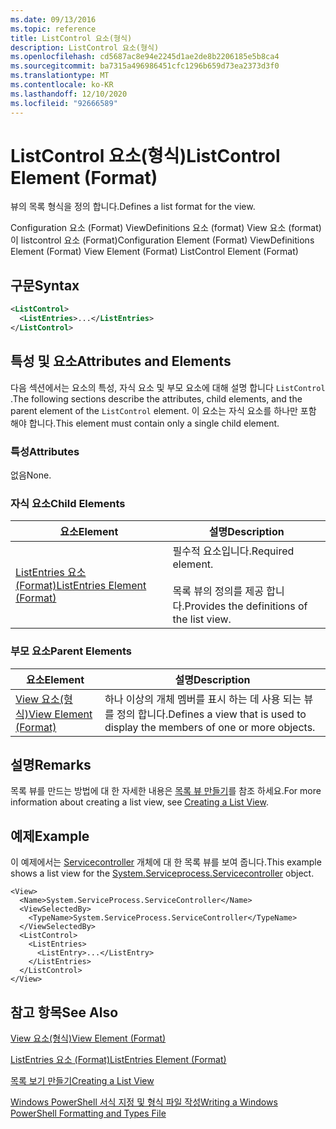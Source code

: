 ```yaml
---
ms.date: 09/13/2016
ms.topic: reference
title: ListControl 요소(형식)
description: ListControl 요소(형식)
ms.openlocfilehash: cd5687ac8e94e2245d1ae2de8b2206185e5b8ca4
ms.sourcegitcommit: ba7315a496986451cfc1296b659d73ea2373d3f0
ms.translationtype: MT
ms.contentlocale: ko-KR
ms.lasthandoff: 12/10/2020
ms.locfileid: "92666589"
---
```

# <a name="listcontrol-element-format"></a><span data-ttu-id="a39b7-103">ListControl 요소(형식)</span><span class="sxs-lookup"><span data-stu-id="a39b7-103">ListControl Element (Format)</span></span>

<span data-ttu-id="a39b7-104">뷰의 목록 형식을 정의 합니다.</span><span class="sxs-lookup"><span data-stu-id="a39b7-104">Defines a list format for the view.</span></span>

<span data-ttu-id="a39b7-105">Configuration 요소 (Format) ViewDefinitions 요소 (format) View 요소 (format)이 listcontrol 요소 (Format)</span><span class="sxs-lookup"><span data-stu-id="a39b7-105">Configuration Element (Format) ViewDefinitions Element (Format) View Element (Format) ListControl Element (Format)</span></span>

## <a name="syntax"></a><span data-ttu-id="a39b7-106">구문</span><span class="sxs-lookup"><span data-stu-id="a39b7-106">Syntax</span></span>

```xml
<ListControl>
  <ListEntries>...</ListEntries>
</ListControl>

```

## <a name="attributes-and-elements"></a><span data-ttu-id="a39b7-107">특성 및 요소</span><span class="sxs-lookup"><span data-stu-id="a39b7-107">Attributes and Elements</span></span>

<span data-ttu-id="a39b7-108">다음 섹션에서는 요소의 특성, 자식 요소 및 부모 요소에 대해 설명 합니다 `ListControl` .</span><span class="sxs-lookup"><span data-stu-id="a39b7-108">The following sections describe the attributes, child elements, and the parent element of the `ListControl` element.</span></span> <span data-ttu-id="a39b7-109">이 요소는 자식 요소를 하나만 포함 해야 합니다.</span><span class="sxs-lookup"><span data-stu-id="a39b7-109">This element must contain only a single child element.</span></span>

### <a name="attributes"></a><span data-ttu-id="a39b7-110">특성</span><span class="sxs-lookup"><span data-stu-id="a39b7-110">Attributes</span></span>

<span data-ttu-id="a39b7-111">없음</span><span class="sxs-lookup"><span data-stu-id="a39b7-111">None.</span></span>

### <a name="child-elements"></a><span data-ttu-id="a39b7-112">자식 요소</span><span class="sxs-lookup"><span data-stu-id="a39b7-112">Child Elements</span></span>

|<span data-ttu-id="a39b7-113">요소</span><span class="sxs-lookup"><span data-stu-id="a39b7-113">Element</span></span>|<span data-ttu-id="a39b7-114">설명</span><span class="sxs-lookup"><span data-stu-id="a39b7-114">Description</span></span>|
|-------------|-----------------|
|[<span data-ttu-id="a39b7-115">ListEntries 요소 (Format)</span><span class="sxs-lookup"><span data-stu-id="a39b7-115">ListEntries Element (Format)</span></span>](./listentries-element-for-listcontrol-format.md)|<span data-ttu-id="a39b7-116">필수적 요소입니다.</span><span class="sxs-lookup"><span data-stu-id="a39b7-116">Required element.</span></span><br /><br /> <span data-ttu-id="a39b7-117">목록 뷰의 정의를 제공 합니다.</span><span class="sxs-lookup"><span data-stu-id="a39b7-117">Provides the definitions of the list view.</span></span>|

### <a name="parent-elements"></a><span data-ttu-id="a39b7-118">부모 요소</span><span class="sxs-lookup"><span data-stu-id="a39b7-118">Parent Elements</span></span>

|<span data-ttu-id="a39b7-119">요소</span><span class="sxs-lookup"><span data-stu-id="a39b7-119">Element</span></span>|<span data-ttu-id="a39b7-120">설명</span><span class="sxs-lookup"><span data-stu-id="a39b7-120">Description</span></span>|
|-------------|-----------------|
|[<span data-ttu-id="a39b7-121">View 요소(형식)</span><span class="sxs-lookup"><span data-stu-id="a39b7-121">View Element (Format)</span></span>](./view-element-format.md)|<span data-ttu-id="a39b7-122">하나 이상의 개체 멤버를 표시 하는 데 사용 되는 뷰를 정의 합니다.</span><span class="sxs-lookup"><span data-stu-id="a39b7-122">Defines a view that is used to display the members of one or more objects.</span></span>|

## <a name="remarks"></a><span data-ttu-id="a39b7-123">설명</span><span class="sxs-lookup"><span data-stu-id="a39b7-123">Remarks</span></span>

<span data-ttu-id="a39b7-124">목록 뷰를 만드는 방법에 대 한 자세한 내용은 [목록 뷰 만들기](./creating-a-list-view.md)를 참조 하세요.</span><span class="sxs-lookup"><span data-stu-id="a39b7-124">For more information about creating a list view, see [Creating a List View](./creating-a-list-view.md).</span></span>

## <a name="example"></a><span data-ttu-id="a39b7-125">예제</span><span class="sxs-lookup"><span data-stu-id="a39b7-125">Example</span></span>

<span data-ttu-id="a39b7-126">이 예제에서는 [Servicecontroller](/dotnet/api/System.ServiceProcess.ServiceController) 개체에 대 한 목록 뷰를 보여 줍니다.</span><span class="sxs-lookup"><span data-stu-id="a39b7-126">This example shows a list view for the [System.Serviceprocess.Servicecontroller](/dotnet/api/System.ServiceProcess.ServiceController) object.</span></span>

```
<View>
  <Name>System.ServiceProcess.ServiceController</Name>
  <ViewSelectedBy>
    <TypeName>System.ServiceProcess.ServiceController</TypeName>
  </ViewSelectedBy>
  <ListControl>
    <ListEntries>
      <ListEntry>...</ListEntry>
    </ListEntries>
  </ListControl>
</View>
```

## <a name="see-also"></a><span data-ttu-id="a39b7-127">참고 항목</span><span class="sxs-lookup"><span data-stu-id="a39b7-127">See Also</span></span>

[<span data-ttu-id="a39b7-128">View 요소(형식)</span><span class="sxs-lookup"><span data-stu-id="a39b7-128">View Element (Format)</span></span>](./view-element-format.md)

[<span data-ttu-id="a39b7-129">ListEntries 요소 (Format)</span><span class="sxs-lookup"><span data-stu-id="a39b7-129">ListEntries Element (Format)</span></span>](./listentries-element-for-listcontrol-format.md)

[<span data-ttu-id="a39b7-130">목록 보기 만들기</span><span class="sxs-lookup"><span data-stu-id="a39b7-130">Creating a List View</span></span>](./creating-a-list-view.md)

[<span data-ttu-id="a39b7-131">Windows PowerShell 서식 지정 및 형식 파일 작성</span><span class="sxs-lookup"><span data-stu-id="a39b7-131">Writing a Windows PowerShell Formatting and Types File</span></span>](./writing-a-powershell-formatting-file.md)
